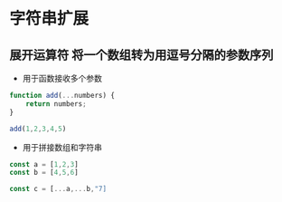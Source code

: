 # 字符串扩展

## 展开运算符 将一个数组转为用逗号分隔的参数序列

* 用于函数接收多个参数

```javascript
function add(...numbers) {
    return numbers;
}

add(1,2,3,4,5)
```

* 用于拼接数组和字符串
  
```javascript
const a = [1,2,3]
const b = [4,5,6]

const c = [...a,...b,"7]
```